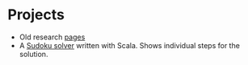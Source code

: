 # Projects

* Old research [pages](research/research.html)
* A [Sudoku solver](scala-sudoku/index.html) written with Scala. Shows individual steps for the solution.
